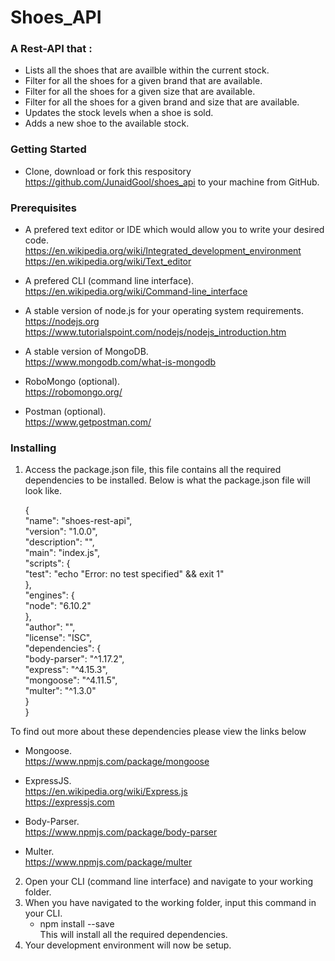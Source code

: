 # Shoes_API
### A Rest-API that :
* Lists all the shoes that are availble within the current stock.
* Filter for all the shoes for a given brand that are available.
* Filter for all the shoes for a given size that are available.
* Filter for all the shoes for a given brand and size that are available.
* Updates the stock levels when a shoe is sold.
* Adds a new shoe to the available stock.

### Getting Started
* Clone, download or fork this respository https://github.com/JunaidGool/shoes_api to your machine from GitHub.

### Prerequisites
* A prefered text editor or IDE which would allow you to write your desired code.
  https://en.wikipedia.org/wiki/Integrated_development_environment<br/>
  https://en.wikipedia.org/wiki/Text_editor
  
* A prefered CLI (command line interface).<br/>
  https://en.wikipedia.org/wiki/Command-line_interface
  
* A stable version of node.js for your operating system requirements.</br>
  https://nodejs.org </br>
  https://www.tutorialspoint.com/nodejs/nodejs_introduction.htm

* A stable version of MongoDB.<br/>
  https://www.mongodb.com/what-is-mongodb
  
* RoboMongo (optional).<br/>
  https://robomongo.org/
  
* Postman (optional).<br/>
  https://www.getpostman.com/
  
### Installing
1. Access the package.json file, this file contains all the required dependencies to be installed.
   Below is what the package.json file will look like.

    {<br/>
  "name": "shoes-rest-api",<br/>
  "version": "1.0.0",<br/>
  "description": "",<br/>
  "main": "index.js",<br/>
  "scripts": {<br/>
    "test": "echo \"Error: no test specified\" && exit 1"<br/>
  },<br/>
  "engines": {<br/>
    "node": "6.10.2"<br/>
  },<br/>
  "author": "",<br/>
  "license": "ISC",<br/>
  "dependencies": {<br/>
    "body-parser": "^1.17.2",<br/>
    "express": "^4.15.3",<br/>
    "mongoose": "^4.11.5",<br/>
    "multer": "^1.3.0"<br/>
  }<br/>
}<br/>

To find out more about these dependencies please view the links below
* Mongoose.</br>
  https://www.npmjs.com/package/mongoose

* ExpressJS.</br>
  https://en.wikipedia.org/wiki/Express.js<br/>
  https://expressjs.com<br/>

* Body-Parser.</br>
  https://www.npmjs.com/package/body-parser
  
* Multer. </br>
  https://www.npmjs.com/package/multer
  
2. Open your CLI (command line interface) and navigate to your working folder.
3. When you have navigated to the working folder, input this command in your CLI.
   * npm install --save</br>
   This will install all the required dependencies.<br/>
4. Your development environment will now be setup.

  




